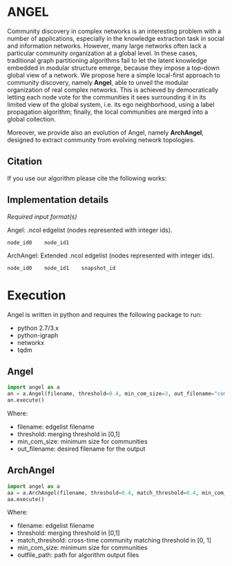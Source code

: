 # ANGEL

Community discovery in complex networks is an interesting problem with a number of applications, especially in the knowledge extraction task in social and information networks. 
However, many large networks often lack a particular community organization at a global level. 
In these cases, traditional graph partitioning algorithms fail to let the latent knowledge embedded in modular structure emerge, because they impose a top-down global view of a network. 
We propose here a simple local-first approach to community discovery, namely **Angel**, able to unveil the modular organization of real complex networks. 
This is achieved by democratically letting each node vote for the communities it sees surrounding it in its limited view of the global system, i.e. its ego neighborhood, using a label propagation algorithm; finally, the local communities are merged into a global collection. 

Moreover, we provide also an evolution of Angel, namely **ArchAngel**, designed to extract community from evolving network topologies.

## Citation
If you use our algorithm please cite the following works:


## Implementation details

*Required input format(s)* 

Angel:
.ncol edgelist (nodes represented with integer ids).

```
node_id0    node_id1
```

ArchAngel:
Extended .ncol edgelist (nodes represented with integer ids).

```
node_id0    node_id1	snapshot_id
```

# Execution
Angel is written in python and requires the following package to run:
- python 2.7/3.x
- python-igraph
- networkx
- tqdm

## Angel

```python
import angel as a
an = a.Angel(filename, threshold=0.4, min_com_size=3, out_filename="communities.txt")
an.execute()
```

Where:
* filename: edgelist filename
* threshold: merging threshold in [0,1]
* min_com_size: minimum size for communities
* out_filename: desired filename for the output 

## ArchAngel

```python
import angel as a
aa = a.ArchAngel(filename, threshold=0.4, match_threshold=0.4, min_com_size=3, outfile_path="./")
aa.execute()
```

Where:
* filename: edgelist filename
* threshold: merging threshold in [0,1]
* match_threshold: cross-time community matching threshold in [0, 1]
* min_com_size: minimum size for communities
* outfile_path: path for algorithm output files 
